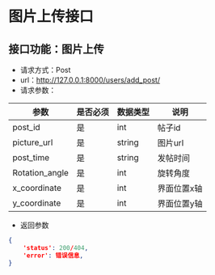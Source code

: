  # 图片上传接口

## 接口功能：图片上传

+ 请求方式：Post
+ url：http://127.0.0.1:8000/users/add_post/
+ 请求参数：

| 参数           | 是否必须 | 数据类型 | 说明               |
| -------------- | -------- | -------- | ------------------ |
| post_id        | 是       | int   | 帖子id             |
| picture_url        | 是       | string   | 图片url             |
| post_time        | 是       | string   | 发帖时间             |
| Rotation_angle        | 是       | int   | 旋转角度             |
| x_coordinate        | 是       | int   | 界面位置x轴            |
| y_coordinate        | 是       | int   | 界面位置y轴            |

+ 返回参数

```json
{
    'status': 200/404,
    'error': 错误信息,
}
```
